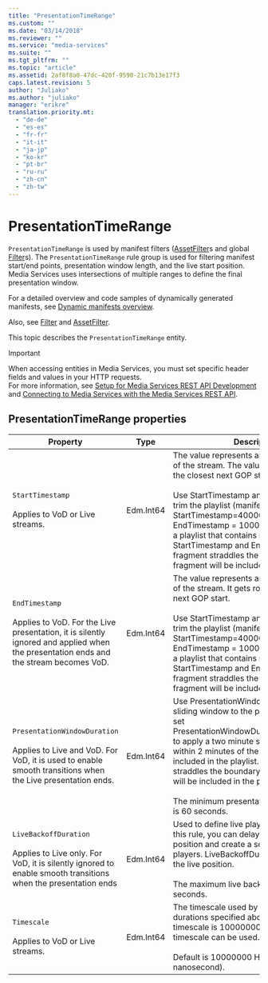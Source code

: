 ```yaml
---
title: "PresentationTimeRange"
ms.custom: ""
ms.date: "03/14/2018"
ms.reviewer: ""
ms.service: "media-services"
ms.suite: ""
ms.tgt_pltfrm: ""
ms.topic: "article"
ms.assetid: 2af8f8a0-47dc-420f-9590-21c7b13e17f3
caps.latest.revision: 5
author: "Juliako"
ms.author: "juliako"
manager: "erikre"
translation.priority.mt: 
  - "de-de"
  - "es-es"
  - "fr-fr"
  - "it-it"
  - "ja-jp"
  - "ko-kr"
  - "pt-br"
  - "ru-ru"
  - "zh-cn"
  - "zh-tw"
---
```

# PresentationTimeRange
`PresentationTimeRange` is used by manifest filters ([AssetFilter](../operations/assetfilter.md)s and global [Filter](../operations/filter.md)s). The `PresentationTimeRange` rule group is used for filtering manifest start/end points, presentation window length, and the live start position. Media Services uses intersections of multiple ranges to define the final presentation window.  
  
 For a detailed overview and code samples of dynamically generated manifests, see [Dynamic manifests overview](https://azure.microsoft.com/documentation/articles/media-services-dynamic-manifest-overview/).  
  
 Also, see [Filter](../operations/filter.md) and [AssetFilter](../operations/assetfilter.md).  
  
 This topic describes the `PresentationTimeRange` entity.  
  
> [!IMPORTANT]
> When accessing entities in Media Services, you must set specific header fields and values in your HTTP requests. <br/>For more information, see [Setup for Media Services REST API Development](https://docs.microsoft.com/azure/media-services/media-services-rest-how-to-use) and [Connecting to Media Services with the Media Services REST API](https://docs.microsoft.com/azure/media-services/media-services-use-aad-auth-to-access-ams-api).  

## PresentationTimeRange properties  
  
|Property|Type|Description|  
|--------------|----------|-----------------|  
|`StartTimestamp`<br /><br /> Applies to VoD or Live streams.|Edm.Int64|The value represents an absolute start point of the stream. The value gets rounded to the closest next GOP start.<br /><br /> Use StartTimestamp and EndTimestamp to trim the playlist (manifest).  For example, StartTimestamp=40000000 and EndTimestamp = 100000000 will generate a playlist that contains media between StartTimestamp and EndTimestamp. If a fragment straddles the boundary, the entire fragment will be included in the manifest.|  
|`EndTimestamp`<br /><br /> Applies to VoD. For the Live presentation, it is silently ignored and applied when the presentation ends and the stream becomes VoD.|Edm.Int64|The value represents an absolute end point of the stream. It gets rounded to the closest next GOP start.<br /><br /> Use StartTimestamp and EndTimestamp to trim the playlist (manifest).  For example, StartTimestamp=40000000 and EndTimestamp = 100000000 will generate a playlist that contains media between StartTimestamp and EndTimestamp. If a fragment straddles the boundary, the entire fragment will be included in the manifest.|  
|`PresentationWindowDuration`<br /><br /> Applies to Live and VoD. For VoD, it is used to enable smooth transitions when the Live presentation ends.|Edm.Int64|Use PresentationWindowDuration to apply a sliding window to the playlist.  For example, set PresentationWindowDuration=1200000000 to apply a two minute sliding window.  Media within 2 minutes of the live edge will be included in the playlist.  If a fragment straddles the boundary, the entire fragment will be included in the playlist<br /><br /> The minimum presentation window duration is 60 seconds.|  
|`LiveBackoffDuration`<br /><br /> Applies to Live only. For VoD, it is silently ignored to enable smooth transitions when the presentation ends|Edm.Int64|Used to define live playback position. Using this rule, you can delay live playback position and create a server side buffer for players. LiveBackoffDuration is relative to the live position.<br /><br /> The maximum live backoff duration is 300 seconds.|  
|`Timescale`<br /><br /> Applies to VoD or Live streams.|Edm.Int64|The timescale used by the timestamps and durations specified above.  The default timescale is 10000000. An alternative timescale can be used.<br /><br /> Default is 10000000 HNS (hundred nanosecond).|
